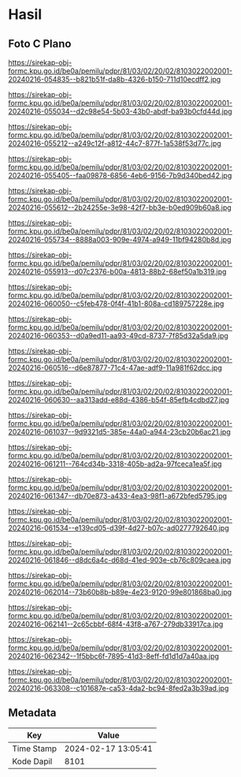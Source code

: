 # Hasil

## Foto C Plano

https://sirekap-obj-formc.kpu.go.id/be0a/pemilu/pdpr/81/03/02/20/02/8103022002001-20240216-054835--b821b51f-da8b-4326-b150-711d10ecdff2.jpg

https://sirekap-obj-formc.kpu.go.id/be0a/pemilu/pdpr/81/03/02/20/02/8103022002001-20240216-055034--d2c98e54-5b03-43b0-abdf-ba93b0cfd44d.jpg

https://sirekap-obj-formc.kpu.go.id/be0a/pemilu/pdpr/81/03/02/20/02/8103022002001-20240216-055212--a249c12f-a812-44c7-877f-1a538f53d77c.jpg

https://sirekap-obj-formc.kpu.go.id/be0a/pemilu/pdpr/81/03/02/20/02/8103022002001-20240216-055405--faa09878-6856-4eb6-9156-7b9d340bed42.jpg

https://sirekap-obj-formc.kpu.go.id/be0a/pemilu/pdpr/81/03/02/20/02/8103022002001-20240216-055612--2b24255e-3e98-42f7-bb3e-b0ed909b60a8.jpg

https://sirekap-obj-formc.kpu.go.id/be0a/pemilu/pdpr/81/03/02/20/02/8103022002001-20240216-055734--8888a003-909e-4974-a949-11bf94280b8d.jpg

https://sirekap-obj-formc.kpu.go.id/be0a/pemilu/pdpr/81/03/02/20/02/8103022002001-20240216-055913--d07c2376-b00a-4813-88b2-68ef50a1b319.jpg

https://sirekap-obj-formc.kpu.go.id/be0a/pemilu/pdpr/81/03/02/20/02/8103022002001-20240216-060050--c5feb478-0f4f-41b1-808a-cd189757228e.jpg

https://sirekap-obj-formc.kpu.go.id/be0a/pemilu/pdpr/81/03/02/20/02/8103022002001-20240216-060353--d0a9ed11-aa93-49cd-8737-7f85d32a5da9.jpg

https://sirekap-obj-formc.kpu.go.id/be0a/pemilu/pdpr/81/03/02/20/02/8103022002001-20240216-060516--d6e87877-71c4-47ae-adf9-11a981f62dcc.jpg

https://sirekap-obj-formc.kpu.go.id/be0a/pemilu/pdpr/81/03/02/20/02/8103022002001-20240216-060630--aa313add-e88d-4386-b54f-85efb4cdbd27.jpg

https://sirekap-obj-formc.kpu.go.id/be0a/pemilu/pdpr/81/03/02/20/02/8103022002001-20240216-061037--9d9321d5-385e-44a0-a944-23cb20b6ac21.jpg

https://sirekap-obj-formc.kpu.go.id/be0a/pemilu/pdpr/81/03/02/20/02/8103022002001-20240216-061211--764cd34b-3318-405b-ad2a-97fceca1ea5f.jpg

https://sirekap-obj-formc.kpu.go.id/be0a/pemilu/pdpr/81/03/02/20/02/8103022002001-20240216-061347--db70e873-a433-4ea3-98f1-a672bfed5795.jpg

https://sirekap-obj-formc.kpu.go.id/be0a/pemilu/pdpr/81/03/02/20/02/8103022002001-20240216-061534--e139cd05-d39f-4d27-b07c-ad0277792640.jpg

https://sirekap-obj-formc.kpu.go.id/be0a/pemilu/pdpr/81/03/02/20/02/8103022002001-20240216-061846--d8dc6a4c-d68d-41ed-903e-cb76c809caea.jpg

https://sirekap-obj-formc.kpu.go.id/be0a/pemilu/pdpr/81/03/02/20/02/8103022002001-20240216-062014--73b60b8b-b89e-4e23-9120-99e801868ba0.jpg

https://sirekap-obj-formc.kpu.go.id/be0a/pemilu/pdpr/81/03/02/20/02/8103022002001-20240216-062141--2c65cbbf-68f4-43f8-a767-279db33917ca.jpg

https://sirekap-obj-formc.kpu.go.id/be0a/pemilu/pdpr/81/03/02/20/02/8103022002001-20240216-062342--1f5bbc6f-7895-41d3-8eff-fd1d1d7a40aa.jpg

https://sirekap-obj-formc.kpu.go.id/be0a/pemilu/pdpr/81/03/02/20/02/8103022002001-20240216-063308--c101687e-ca53-4da2-bc94-8fed2a3b39ad.jpg


## Metadata

| Key        | Value               |
| ---------- | ------------------- |
| Time Stamp | 2024-02-17 13:05:41 |
| Kode Dapil | 8101                |



